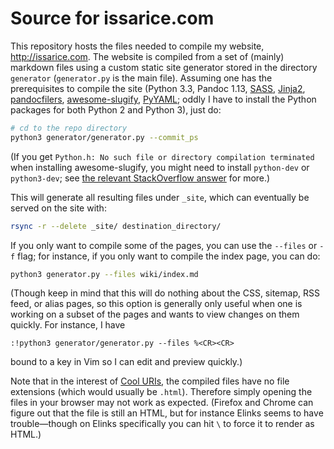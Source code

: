 # Source for issarice.com

This repository hosts the files needed to compile my website,
<http://issarice.com>.  The website is compiled from a set of (mainly)
markdown files using a custom static site generator stored in the
directory `generator` (`generator.py` is the main file).  Assuming one
has the prerequisites to compile the site (Python 3.3, Pandoc 1.13,
[SASS], [Jinja2], [pandocfilers], [awesome-slugify], [PyYAML]; oddly I
have to install the Python packages for both Python 2 and Python 3),
just do:

```bash
# cd to the repo directory
python3 generator/generator.py --commit_ps
```

[SASS]: http://sass-lang.com/
[Jinja2]: http://jinja.pocoo.org/
[pandocfilers]: https://github.com/jgm/pandocfilters/
[awesome-slugify]: https://github.com/dimka665/awesome-slugify
[PyYAML]: http://pyyaml.org/wiki/PyYAML

(If you get `Python.h: No such file or directory compilation terminated`
when installing awesome-slugify, you might need to install `python-dev`
or `python3-dev`; see [the relevant StackOverflow answer][so a] for more.)

[so a]: http://stackoverflow.com/questions/21530577/fatal-error-python-h-no-such-file-or-directory

This will generate all resulting files under `_site`, which can
eventually be served on the site with:

```bash
rsync -r --delete _site/ destination_directory/
```

If you only want to compile some of the pages, you can use the `--files`
or `-f` flag; for instance, if you only want to compile the index page,
you can do:

```bash
python3 generator.py --files wiki/index.md
```

(Though keep in mind that this will do nothing about the CSS, sitemap,
RSS feed, or alias pages, so this option is generally only useful when
one is working on a subset of the pages and wants to view changes on
them quickly.  For instance, I have

```vim
:!python3 generator/generator.py --files %<CR><CR>
```

bound to a key in Vim so I can edit and preview
quickly.)

Note that in the interest of [Cool URIs], the compiled files have no
file extensions (which would usually be `.html`).  Therefore simply
opening the files in your browser may not work as expected.  (Firefox
and Chrome can figure out that the file is still an HTML, but for
instance Elinks seems to have trouble—though on Elinks specifically you
can hit `\` to force it to render as HTML.)

[Cool URIs]: http://www.w3.org/TR/cooluris/
